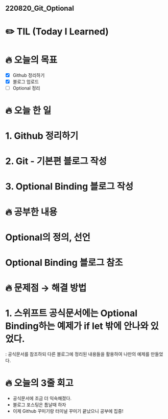 ## 220820_Git_Optional
# ✏️ TIL (Today I Learned)
# 🔥 오늘의 목표
* [x] Github 정리하기
* [x] 블로그 업로드
* [ ] Optional 정리
# 🔥 오늘 한 일
# 1. Github 정리하기
# 2. Git - 기본편 블로그 작성
# 3. Optional Binding 블로그 작성
# 🔥 공부한 내용
# Optional의 정의, 선언
# Optional Binding 블로그 참조
# 🔥 문제점 → 해결 방법
# 1. 스위프트 공식문서에는 Optional Binding하는 예제가 if let 밖에 안나와 있었다.
: 공식문서를 참조하되 다른 블로그에 정리된 내용들을 활용하여 나만의 예제를 만들었다.
# 🔥 오늘의 3줄 회고
* 공식문서에 조금 더 익숙해졌다.
* 블로그 포스팅은 틈날때 하자
* 이제 Github 꾸미기랑 터미널 꾸미기 끝났으니 공부에 집중!
